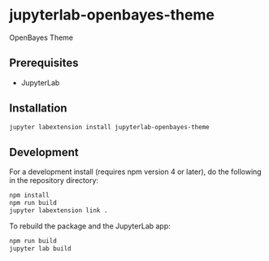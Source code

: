 # jupyterlab-openbayes-theme

OpenBayes Theme


## Prerequisites

* JupyterLab

## Installation

```bash
jupyter labextension install jupyterlab-openbayes-theme
```

## Development

For a development install (requires npm version 4 or later), do the following in the repository directory:

```bash
npm install
npm run build
jupyter labextension link .
```

To rebuild the package and the JupyterLab app:

```bash
npm run build
jupyter lab build
```

